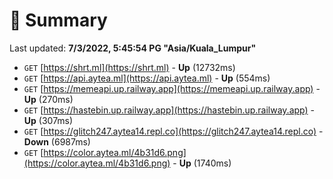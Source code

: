 # 📖 Summary
Last updated: **7/3/2022, 5:45:54 PG "Asia/Kuala_Lumpur"**

- `GET` [https://shrt.ml](https://shrt.ml) - **Up** (12732ms)
- `GET` [https://api.aytea.ml](https://api.aytea.ml) - **Up** (554ms)
- `GET` [https://memeapi.up.railway.app](https://memeapi.up.railway.app) - **Up** (270ms)
- `GET` [https://hastebin.up.railway.app](https://hastebin.up.railway.app) - **Up** (307ms)
- `GET` [https://glitch247.aytea14.repl.co](https://glitch247.aytea14.repl.co) - **Down** (6987ms)
- `GET` [https://color.aytea.ml/4b31d6.png](https://color.aytea.ml/4b31d6.png) - **Up** (1740ms)

